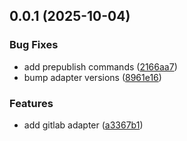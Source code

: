 ## 0.0.1 (2025-10-04)


### Bug Fixes

* add prepublish commands ([2166aa7](https://github.com/cmgriffing/oh-my-ghaad/commit/2166aa72c0e983ba106181a7ea24e2c61eabe28c))
* bump adapter versions ([8961e16](https://github.com/cmgriffing/oh-my-ghaad/commit/8961e163e0419ea7e3ce5c8cd71ef9a2465da57f))


### Features

* add gitlab adapter ([a3367b1](https://github.com/cmgriffing/oh-my-ghaad/commit/a3367b1690c534c4d1fe19be6a287171226d9590))



